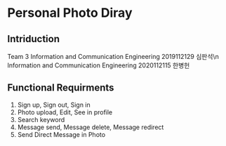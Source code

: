 # Personal Photo Diray 

## Intriduction
  Team 3
    Information and Communication Engineering 2019112129 심판석\n
    Information and Communication Engineering 2020112115 한병헌


























## Functional Requirments
1. Sign up, Sign out, Sign in
2. Photo upload, Edit, See in profile
3. Search keyword
4. Message send, Message delete, Message redirect
5. Send Direct Message in Photo
